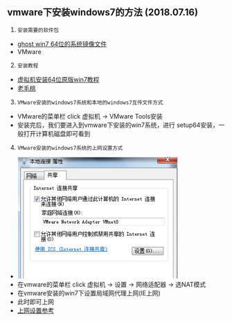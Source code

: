 ## vmware下安装windows7的方法 (2018.07.16)
1. `安装需要的软件包`
* [ghost win7 64位的系统镜像文件](http://win7.ppsrc.cn/index.html?para=2)
* VMware

2. `安装教程`
* [虚拟机安装64位原版win7教程](https://jingyan.baidu.com/article/da1091fb352983027949d64b.html)
* [老毛桃](http://laomaotao.ecnub.pw/upzwin7.html)

3. `VMware安装的windows7系统和本地的windows7互传文件方式`
* VMware的菜单栏 click 虚拟机 -> VMware Tools安装
* 安装完后，我们要进入到vmware下安装的win7系统，进行 setup64安装，一般打开计算机磁盘即可看到

4. `VMware安装的windows7系统的上网设置方式`
* ![本地连接属性共享设置](https://github.com/GalenDeng/linux/blob/master/vmware下安装win7及配置/本地连接属性共享设置.PNG)
* 在vmware的菜单栏 click 虚拟机 -> 设置 -> 网络适配器 -> 选NAT模式
* 在vmware安装的win7下设置局域网代理上网(IE上网)
* 此时即可上网
* [上网设置参考](https://jingyan.baidu.com/article/48b37f8d68b4ef1a646488f1.html)
